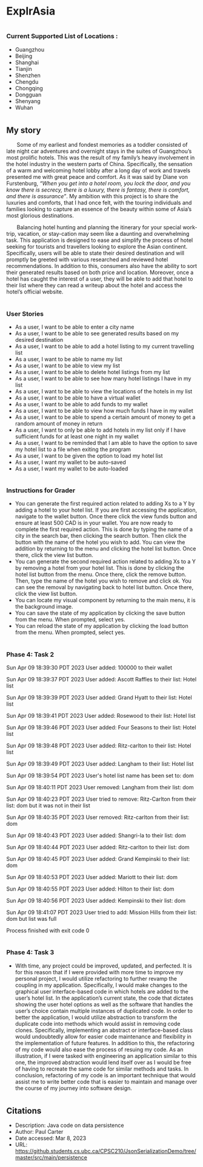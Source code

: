 # ExplrAsia


#

### **Current Supported List of Locations** :
- Guangzhou
- Beijing
- Shanghai
- Tianjin
- Shenzhen
- Chengdu
- Chongqing
- Dongguan
- Shenyang
- Wuhan

#

## My story

&nbsp;&nbsp;&nbsp;&nbsp;&nbsp;&nbsp;
Some of my earliest and fondest 
memories as a toddler consisted of late night car adventures 
and overnight stays in the suites of Guangzhou’s 
most prolific hotels. This was the result of my family’s 
heavy involvement in the hotel industry in the western 
parts of China. Specifically, the sensation of a warm 
and welcoming hotel lobby after a long day of work and 
travels presented me with great peace and comfort. 
As it was said by Diane von Furstenburg, 
*“When you get into a hotel room, you lock the door, 
and you know there is secrecy, there is a luxury, 
there is fantasy, there is comfort, and there is 
assurance”*. My ambition with this project is to share 
the luxuries and comforts, that I had once felt, with 
the touring individuals and families looking to capture 
an essence of the beauty within some of Asia’s most 
glorious destinations.

&nbsp;&nbsp;&nbsp;&nbsp;&nbsp;&nbsp;
Balancing hotel hunting and planning the itinerary for 
your special work-trip, vacation, or stay-cation may seem 
like a daunting and overwhelming task. This application 
is designed to ease and simplify the process of hotel 
seeking for tourists and travellers looking to explore 
the Asian continent. Specifically, users will be able to 
state their desired destination and will promptly be 
greeted with various researched and reviewed hotel 
recommendations. In addition to this, consumers also 
have the ability to sort their generated results based 
on both price and location. Moreover, once a hotel has 
caught the interest of a user, they will be able to add 
that hotel to their list where they can read a writeup about the hotel and access the hotel’s official website.

#

### **User Stories**
- As a user, I want to be able to enter a city name
- As a user, I want to be able to see generated results based on my desired destination
- As a user, I want to be able to add a hotel listing to my current travelling list
- As a user, I want to be able to name my list
- As a user, I want to be able to view my list
- As a user, I want to be able to delete hotel listings from my list
- As a user, I want to be able to see how many hotel listings I have in my list
- As a user, I want to be able to view the locations of the hotels in my list
- As a user, I want to be able to have a virtual wallet
- As a user, I want to be able to add funds to my wallet
- As a user, I want to be able to view how much funds I have in my wallet
- As a user, I want to be able to spend a certain amount of money to get a random amount of money in return
- As a user, I want to only be able to add hotels in my list only if I have sufficient funds for at least one night in my wallet
- As a user, I want to be reminded that I am able to have the option to 
save my hotel list to a file when exiting the program
- As a user, I want to be given the option to load my hotel list
- As a user, I want my wallet to be auto-saved
- As a user, I want my wallet to be auto-loaded 

#

### Instructions for Grader
- You can generate the first required action related to adding Xs to a Y by adding a hotel to your hotel list.
If you are first accessing the application, navigate to the wallet
button. Once there click the view funds button and ensure at least 500 CAD is
in your wallet. You are now ready to complete the first required action.
This is done by typing the name of a city in the search bar, then clicking the search button. Then
click the button with the name of the hotel you wish to add. You can view the addition by returning to 
the menu and clicking the hotel list button. Once there, click the view list button.
- You can generate the second required action related to adding Xs to a Y by removing a hotel from your hotel list.
  This is done by clicking the hotel list button from the menu. Once there, click the remove button.
Then, type the name of the hotel you wish to remove and click ok. You can see the removal by 
navigating back to hotel list button. Once there, click the view list button.
- You can locate my visual component by returning to the main menu, it is the background image.
- You can save the state of my application by clicking the save button from the menu. When prompted, 
select yes.
- You can reload the state of my application by clicking the load button from the menu. When prompted,
select yes.

#

### Phase 4: Task 2
Sun Apr 09 18:39:30 PDT 2023
  User added: 100000 to their wallet

Sun Apr 09 18:39:37 PDT 2023
User added: Ascott Raffles to their list: Hotel list

Sun Apr 09 18:39:39 PDT 2023
User added: Grand Hyatt to their list: Hotel list

Sun Apr 09 18:39:41 PDT 2023
User added: Rosewood to their list: Hotel list

Sun Apr 09 18:39:46 PDT 2023
User added: Four Seasons to their list: Hotel list

Sun Apr 09 18:39:48 PDT 2023
User added: Ritz-carlton to their list: Hotel list

Sun Apr 09 18:39:49 PDT 2023
User added: Langham to their list: Hotel list

Sun Apr 09 18:39:54 PDT 2023
User's hotel list name has been set to: dom

Sun Apr 09 18:40:11 PDT 2023
User removed: Langham from their list: dom

Sun Apr 09 18:40:23 PDT 2023
User tried to remove: Ritz-Carlton from their list: dom but it was not in their list

Sun Apr 09 18:40:35 PDT 2023
User removed: Ritz-carlton from their list: dom

Sun Apr 09 18:40:43 PDT 2023
User added: Shangri-la to their list: dom

Sun Apr 09 18:40:44 PDT 2023
User added: Ritz-carlton to their list: dom

Sun Apr 09 18:40:45 PDT 2023
User added: Grand Kempinski to their list: dom

Sun Apr 09 18:40:53 PDT 2023
User added: Mariott to their list: dom

Sun Apr 09 18:40:55 PDT 2023
User added: Hilton to their list: dom

Sun Apr 09 18:40:56 PDT 2023
User added: Kempinski to their list: dom

Sun Apr 09 18:41:07 PDT 2023
User tried to add: Mission Hills from their list: dom but list was full

Process finished with exit code 0

#

### Phase 4: Task 3
- 	With time, any project could be improved, updated, and perfected. It is for this reason that if I were provided with more time to improve my personal project, I would utilize refactoring to further revamp the coupling in my application. Specifically, I would make changes to the graphical user interface-based code in which hotels are added to the user’s hotel list. In the application’s current state, the code that dictates showing the user hotel options as well as the software that handles the user’s choice contain multiple instances of duplicated code. In order to better the application, I would utilize abstraction to transform the duplicate code into methods which would assist in removing code clones. Specifically, implementing an abstract or interface-based class would undoubtedly allow for easier code maintenance and flexibility in the implementation of future features. In addition to this, the refactoring of my code would also ease the process of resuing my code. As an illustration, if I were tasked with engineering an application similar to this one, the improved abstraction would lend itself over as I would be free of having to recreate the same code for similar methods and tasks. In conclusion, refactoring of my code is an important technique that would assist me to write better code that is easier to maintain and manage over the course of my journey into software design.

#

## **Citations**
- Description: Java code on data persistence 
- Author: Paul Carter 
- Date accessed: Mar 8, 2023
- URL: https://github.students.cs.ubc.ca/CPSC210/JsonSerializationDemo/tree/master/src/main/persistence